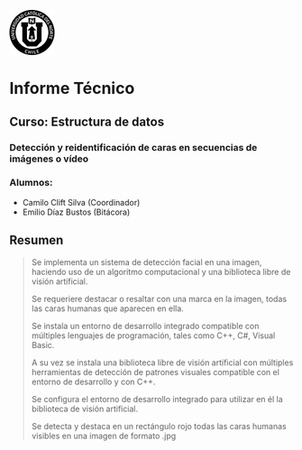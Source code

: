 ![Logo UCN](https://github.com/CCliftS/ED21-02-Clift-Diaz/blob/main/Docs/Imagenes/60x60-ucn-negro.png)


# Informe Técnico

## Curso: Estructura de datos

### Detección y reidentificación de caras en secuencias de imágenes o vídeo
### Alumnos:
 - Camilo Clift Silva (Coordinador)
 - Emilio Díaz Bustos (Bitácora)

## Resumen

> Se implementa un sistema de detección facial en una imagen, haciendo uso de un algoritmo computacional y una biblioteca libre de visión artificial.
> 
> Se requeriere destacar o resaltar con una marca en la imagen, todas las caras humanas que aparecen en ella.
> 
> Se instala un entorno de desarrollo integrado compatible con múltiples lenguajes de programación, tales como C++, C#, Visual Basic.
> 
> A su vez se instala una biblioteca libre de visión artificial con múltiples herramientas de detección de patrones visuales compatible con el entorno de desarrollo y con C++.
> 
> Se configura el entorno de desarrollo integrado para utilizar en él la biblioteca de visión artificial.
> 
> Se detecta y destaca en un rectángulo rojo todas las caras humanas visibles en una imagen de formato .jpg
